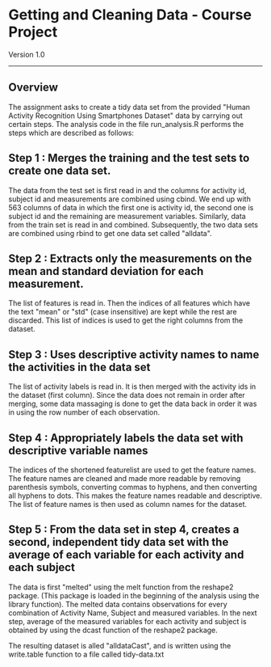 # Getting and Cleaning Data - Course Project
Version 1.0

***

## Overview
The assignment asks to create a tidy data set from the provided "Human Activity Recognition Using Smartphones Dataset" data by carrying out certain steps. The analysis code in the file run_analysis.R performs the steps which are described as follows:

## Step 1 : Merges the training and the test sets to create one data set.

The data from the test set is first read in and the columns for activity id, subject id and measurements are combined using cbind. We end up with 563 columns of data in which the first one is activity id, the second one is subject id and the remaining are measurement variables.
Similarly, data from the train set is read in and combined.
Subsequently, the two data sets are combined using rbind to get one data set called "alldata".

## Step 2 : Extracts only the measurements on the mean and standard deviation for each measurement. 

The list of features is read in. Then the indices of all features which have the text "mean" or "std" (case insensitive) are kept while the rest are discarded. This list of indices is used to get the right columns from the dataset.

## Step 3 : Uses descriptive activity names to name the activities in the data set

The list of activity labels is read in. It is then merged with the activity ids in the dataset (first column). Since the data does not remain in order after merging, some data massaging is done to get the data back in order it was in using the row number of each observation.

## Step 4 : Appropriately labels the data set with descriptive variable names

The indices of the shortened featurelist are used to get the feature names. 
The feature names are cleaned and made more readable by removing parenthesis symbols, converting commas to hyphens, and then converting all hyphens to dots. This makes the feature names readable and descriptive.
The list of feature names is then used as column names for the dataset.

## Step 5 : From the data set in step 4, creates a second, independent tidy data set with the average of each variable for each activity and each subject

The data is first "melted" using the melt function from the reshape2 package. (This package is loaded in the beginning of the analysis using the library function). The melted data contains observations for every combination of Activity Name, Subject and measured variables.
In the next step, average of the measured variables for each activity and subject is obtained by using the dcast function of the reshape2 package.

The resulting dataset is alled "alldataCast", and is written using the write.table function to a file called tidy-data.txt






